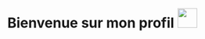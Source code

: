 <h1>Bienvenue sur mon profil <img src="https://media.giphy.com/media/hvRJCLFzcasrR4ia7z/giphy.gif" width="40"> </h1>

<!--
**EstebanBiret/EstebanBiret** is a ✨ _special_ ✨ repository because its `README.md` (this file) appears on your GitHub profile.

Here are some ideas to get you started:

- 🔭 I’m currently working on ...
- 🌱 I’m currently learning ...
- 👯 I’m looking to collaborate on ...
- 🤔 I’m looking for help with ...
- 💬 Ask me about ...
- 📫 How to reach me: ...
- 😄 Pronouns: ...
- ⚡ Fun fact: ...
-->
